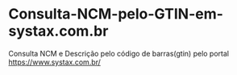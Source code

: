 # Consulta-NCM-pelo-GTIN-em-systax.com.br
Consulta NCM e Descrição pelo código de barras(gtin) pelo portal https://www.systax.com.br/
